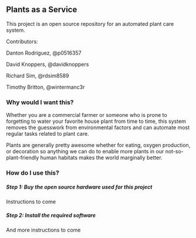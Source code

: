 ## Plants as a Service
This project is an open source repository for an automated plant care system.


Contributors:

Danton Rodriguez, @p0516357

David Knoppers, @davidknoppers

Richard Sim, @rdsim8589

Timothy Britton, @wintermanc3r

### Why would I want this?

Whether you are a commercial farmer or someone who is prone to forgetting to water your favorite house plant from time to time, this system removes the guesswork from environmental factors and can automate most regular tasks related to plant care.

Plants are generally pretty awesome whether for eating, oxygen production, or decoration so anything we can do to enable more plants in our not-so-plant-friendly human habitats makes the world marginally better.

### How do I use this?

##### Step 1: Buy the open source hardware used for this project

Instructions to come


##### Step 2: Install the required software

And more instructions to come


